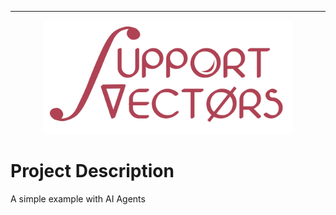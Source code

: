 

---
<center>
<img src="images/logo-poster-transparent.png" width=400px style="opacity:0.8">
</center>


# Project Description

A simple example with AI Agents

